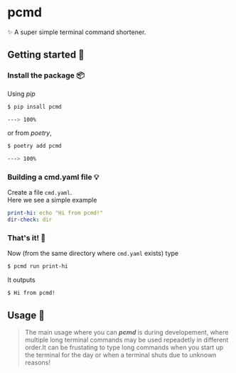 # pcmd

:sparkles: A super simple terminal command shortener.

## Getting started :rocket:
### Install the package :package:
Using _pip_
```bash
$ pip insall pcmd

---> 100%
```
or from _poetry_,
```bash
$ poetry add pcmd

---> 100%
```
### Building a cmd.yaml file :bulb:
Create a file `cmd.yaml`.  
Here we see a simple example
```yaml
print-hi: echo "Hi from pcmd!"
dir-check: dir
```
### That's it! :tada:
Now (from the same directory where `cmd.yaml` exists)  type
```bash
$ pcmd run print-hi
```
It outputs
```bash
$ Hi from pcmd!
```
## Usage :memo:
> The main usage where you can ***pcmd*** is during developement, where multiple long terminal commands may be used repeadetly in different order.It can be frustating to type long commands when you start up the terminal for the day or when a terminal shuts due to unknown reasons!

